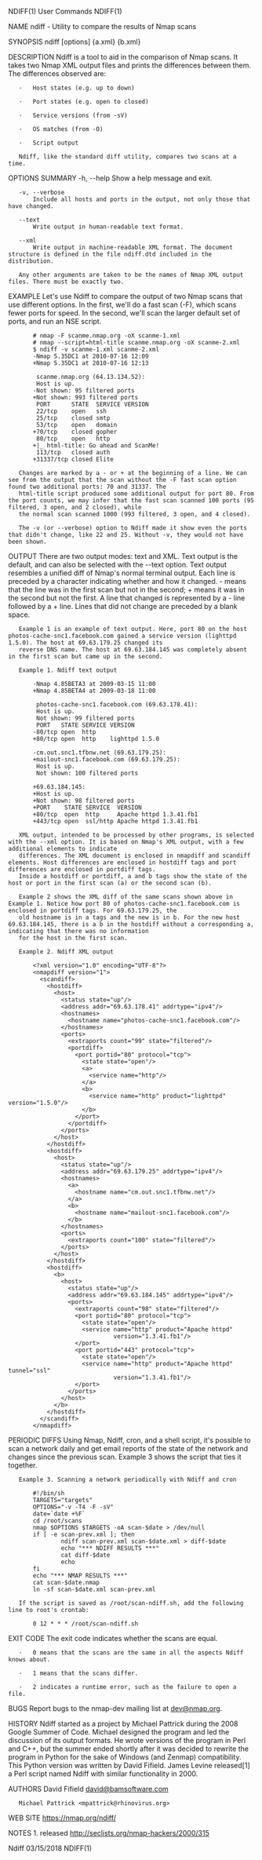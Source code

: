 NDIFF(1)                                                                              User Commands                                                                              NDIFF(1)

NAME
       ndiff - Utility to compare the results of Nmap scans

SYNOPSIS
       ndiff [options] {a.xml} {b.xml}

DESCRIPTION
       Ndiff is a tool to aid in the comparison of Nmap scans. It takes two Nmap XML output files and prints the differences between them. The differences observed are:

       ·   Host states (e.g. up to down)

       ·   Port states (e.g. open to closed)

       ·   Service versions (from -sV)

       ·   OS matches (from -O)

       ·   Script output

       Ndiff, like the standard diff utility, compares two scans at a time.

OPTIONS SUMMARY
       -h, --help
           Show a help message and exit.

       -v, --verbose
           Include all hosts and ports in the output, not only those that have changed.

       --text
           Write output in human-readable text format.

       --xml
           Write output in machine-readable XML format. The document structure is defined in the file ndiff.dtd included in the distribution.

       Any other arguments are taken to be the names of Nmap XML output files. There must be exactly two.

EXAMPLE
       Let's use Ndiff to compare the output of two Nmap scans that use different options. In the first, we'll do a fast scan (-F), which scans fewer ports for speed. In the second,
       we'll scan the larger default set of ports, and run an NSE script.

           # nmap -F scanme.nmap.org -oX scanme-1.xml
           # nmap --script=html-title scanme.nmap.org -oX scanme-2.xml
           $ ndiff -v scanme-1.xml scanme-2.xml
           -Nmap 5.35DC1 at 2010-07-16 12:09
           +Nmap 5.35DC1 at 2010-07-16 12:13

            scanme.nmap.org (64.13.134.52):
            Host is up.
           -Not shown: 95 filtered ports
           +Not shown: 993 filtered ports
            PORT      STATE  SERVICE VERSION
            22/tcp    open   ssh
            25/tcp    closed smtp
            53/tcp    open   domain
           +70/tcp    closed gopher
            80/tcp    open   http
           +|_ html-title: Go ahead and ScanMe!
            113/tcp   closed auth
           +31337/tcp closed Elite

       Changes are marked by a - or + at the beginning of a line. We can see from the output that the scan without the -F fast scan option found two additional ports: 70 and 31337. The
       html-title script produced some additional output for port 80. From the port counts, we may infer that the fast scan scanned 100 ports (95 filtered, 3 open, and 2 closed), while
       the normal scan scanned 1000 (993 filtered, 3 open, and 4 closed).

       The -v (or --verbose) option to Ndiff made it show even the ports that didn't change, like 22 and 25. Without -v, they would not have been shown.

OUTPUT
       There are two output modes: text and XML. Text output is the default, and can also be selected with the --text option. Text output resembles a unified diff of Nmap's normal
       terminal output. Each line is preceded by a character indicating whether and how it changed.  - means that the line was in the first scan but not in the second; + means it was in
       the second but not the first. A line that changed is represented by a - line followed by a + line. Lines that did not change are preceded by a blank space.

       Example 1 is an example of text output. Here, port 80 on the host photos-cache-snc1.facebook.com gained a service version (lighttpd 1.5.0). The host at 69.63.179.25 changed its
       reverse DNS name. The host at 69.63.184.145 was completely absent in the first scan but came up in the second.

       Example 1. Ndiff text output

           -Nmap 4.85BETA3 at 2009-03-15 11:00
           +Nmap 4.85BETA4 at 2009-03-18 11:00

            photos-cache-snc1.facebook.com (69.63.178.41):
            Host is up.
            Not shown: 99 filtered ports
            PORT   STATE SERVICE VERSION
           -80/tcp open  http
           +80/tcp open  http    lighttpd 1.5.0

           -cm.out.snc1.tfbnw.net (69.63.179.25):
           +mailout-snc1.facebook.com (69.63.179.25):
            Host is up.
            Not shown: 100 filtered ports

           +69.63.184.145:
           +Host is up.
           +Not shown: 98 filtered ports
           +PORT    STATE SERVICE  VERSION
           +80/tcp  open  http     Apache httpd 1.3.41.fb1
           +443/tcp open  ssl/http Apache httpd 1.3.41.fb1

       XML output, intended to be processed by other programs, is selected with the --xml option. It is based on Nmap's XML output, with a few additional elements to indicate
       differences. The XML document is enclosed in nmapdiff and scandiff elements. Host differences are enclosed in hostdiff tags and port differences are enclosed in portdiff tags.
       Inside a hostdiff or portdiff, a and b tags show the state of the host or port in the first scan (a) or the second scan (b).

       Example 2 shows the XML diff of the same scans shown above in Example 1. Notice how port 80 of photos-cache-snc1.facebook.com is enclosed in portdiff tags. For 69.63.179.25, the
       old hostname is in a tags and the new is in b. For the new host 69.63.184.145, there is a b in the hostdiff without a corresponding a, indicating that there was no information
       for the host in the first scan.

       Example 2. Ndiff XML output

           <?xml version="1.0" encoding="UTF-8"?>
           <nmapdiff version="1">
             <scandiff>
               <hostdiff>
                 <host>
                   <status state="up"/>
                   <address addr="69.63.178.41" addrtype="ipv4"/>
                   <hostnames>
                     <hostname name="photos-cache-snc1.facebook.com"/>
                   </hostnames>
                   <ports>
                     <extraports count="99" state="filtered"/>
                     <portdiff>
                       <port portid="80" protocol="tcp">
                         <state state="open"/>
                         <a>
                           <service name="http"/>
                         </a>
                         <b>
                           <service name="http" product="lighttpd" version="1.5.0"/>
                         </b>
                       </port>
                     </portdiff>
                   </ports>
                 </host>
               </hostdiff>
               <hostdiff>
                 <host>
                   <status state="up"/>
                   <address addr="69.63.179.25" addrtype="ipv4"/>
                   <hostnames>
                     <a>
                       <hostname name="cm.out.snc1.tfbnw.net"/>
                     </a>
                     <b>
                       <hostname name="mailout-snc1.facebook.com"/>
                     </b>
                   </hostnames>
                   <ports>
                     <extraports count="100" state="filtered"/>
                   </ports>
                 </host>
               </hostdiff>
               <hostdiff>
                 <b>
                   <host>
                     <status state="up"/>
                     <address addr="69.63.184.145" addrtype="ipv4"/>
                     <ports>
                       <extraports count="98" state="filtered"/>
                       <port portid="80" protocol="tcp">
                         <state state="open"/>
                         <service name="http" product="Apache httpd"
                                  version="1.3.41.fb1"/>
                       </port>
                       <port portid="443" protocol="tcp">
                         <state state="open"/>
                         <service name="http" product="Apache httpd" tunnel="ssl"
                                  version="1.3.41.fb1"/>
                       </port>
                     </ports>
                   </host>
                 </b>
               </hostdiff>
             </scandiff>
           </nmapdiff>

PERIODIC DIFFS
       Using Nmap, Ndiff, cron, and a shell script, it's possible to scan a network daily and get email reports of the state of the network and changes since the previous scan.
       Example 3 shows the script that ties it together.

       Example 3. Scanning a network periodically with Ndiff and cron

           #!/bin/sh
           TARGETS="targets"
           OPTIONS="-v -T4 -F -sV"
           date=`date +%F`
           cd /root/scans
           nmap $OPTIONS $TARGETS -oA scan-$date > /dev/null
           if [ -e scan-prev.xml ]; then
                   ndiff scan-prev.xml scan-$date.xml > diff-$date
                   echo "*** NDIFF RESULTS ***"
                   cat diff-$date
                   echo
           fi
           echo "*** NMAP RESULTS ***"
           cat scan-$date.nmap
           ln -sf scan-$date.xml scan-prev.xml

       If the script is saved as /root/scan-ndiff.sh, add the following line to root's crontab:

           0 12 * * * /root/scan-ndiff.sh

EXIT CODE
       The exit code indicates whether the scans are equal.

       ·   0 means that the scans are the same in all the aspects Ndiff knows about.

       ·   1 means that the scans differ.

       ·   2 indicates a runtime error, such as the failure to open a file.

BUGS
       Report bugs to the nmap-dev mailing list at <dev@nmap.org>.

HISTORY
       Ndiff started as a project by Michael Pattrick during the 2008 Google Summer of Code. Michael designed the program and led the discussion of its output formats. He wrote versions
       of the program in Perl and C++, but the summer ended shortly after it was decided to rewrite the program in Python for the sake of Windows (and Zenmap) compatibility. This Python
       version was written by David Fifield. James Levine released[1] a Perl script named Ndiff with similar functionality in 2000.

AUTHORS
       David Fifield <david@bamsoftware.com>

       Michael Pattrick <mpattrick@rhinovirus.org>

WEB SITE
       https://nmap.org/ndiff/

NOTES
        1. released
           http://seclists.org/nmap-hackers/2000/315

Ndiff                                                                                   03/15/2018                                                                               NDIFF(1)
